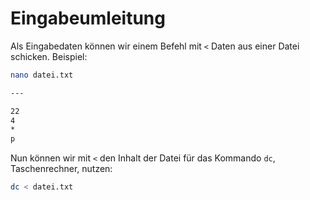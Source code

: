 # Eingabeumleitung

Als Eingabedaten können wir einem Befehl mit `<` Daten aus einer Datei schicken. Beispiel:

````Bash
nano datei.txt 

--- 

22
4
*
p
````

Nun können wir mit `<` den Inhalt der Datei für das Kommando `dc`, Taschenrechner, nutzen:

````Bash
dc < datei.txt
````

